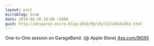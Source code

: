 ```yaml
---
layout: post
microblog: true
date: 2010-08-26 10:00 +1000
guid: http://desparoz.micro.blog/2010/08/26/t22148102082.html
---
```

One-to-One session on GarageBand. (@ Apple Store) [4sq.com/9I0Xll](http://4sq.com/9I0Xll)
